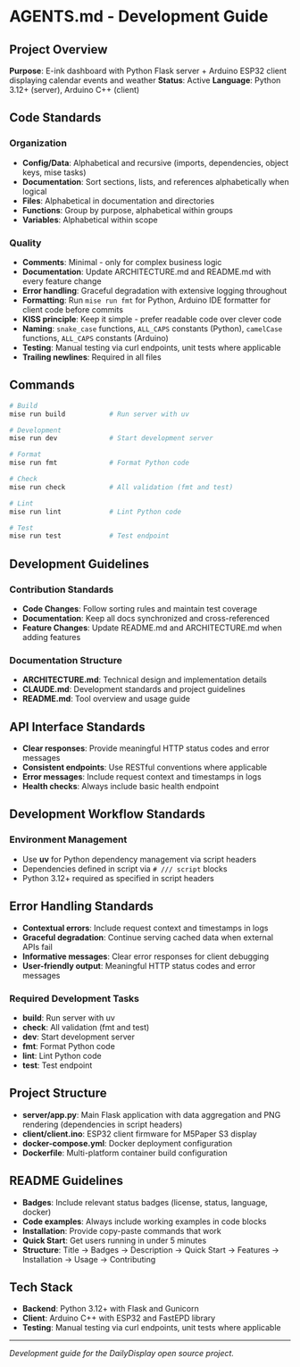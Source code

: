 # AGENTS.md - Development Guide

## Project Overview
**Purpose**: E-ink dashboard with Python Flask server + Arduino ESP32 client displaying calendar events and weather
**Status**: Active
**Language**: Python 3.12+ (server), Arduino C++ (client)

## Code Standards

### Organization
- **Config/Data**: Alphabetical and recursive (imports, dependencies, object keys, mise tasks)
- **Documentation**: Sort sections, lists, and references alphabetically when logical
- **Files**: Alphabetical in documentation and directories
- **Functions**: Group by purpose, alphabetical within groups
- **Variables**: Alphabetical within scope

### Quality
- **Comments**: Minimal - only for complex business logic
- **Documentation**: Update ARCHITECTURE.md and README.md with every feature change
- **Error handling**: Graceful degradation with extensive logging throughout
- **Formatting**: Run `mise run fmt` for Python, Arduino IDE formatter for client code before commits
- **KISS principle**: Keep it simple - prefer readable code over clever code
- **Naming**: `snake_case` functions, `ALL_CAPS` constants (Python), `camelCase` functions, `ALL_CAPS` constants (Arduino)
- **Testing**: Manual testing via curl endpoints, unit tests where applicable
- **Trailing newlines**: Required in all files

## Commands
```bash
# Build
mise run build           # Run server with uv

# Development
mise run dev             # Start development server

# Format
mise run fmt             # Format Python code

# Check
mise run check           # All validation (fmt and test)

# Lint
mise run lint            # Lint Python code

# Test
mise run test            # Test endpoint
```

## Development Guidelines

### Contribution Standards
- **Code Changes**: Follow sorting rules and maintain test coverage
- **Documentation**: Keep all docs synchronized and cross-referenced
- **Feature Changes**: Update README.md and ARCHITECTURE.md when adding features

### Documentation Structure
- **ARCHITECTURE.md**: Technical design and implementation details
- **CLAUDE.md**: Development standards and project guidelines
- **README.md**: Tool overview and usage guide

## API Interface Standards
- **Clear responses**: Provide meaningful HTTP status codes and error messages
- **Consistent endpoints**: Use RESTful conventions where applicable
- **Error messages**: Include request context and timestamps in logs
- **Health checks**: Always include basic health endpoint

## Development Workflow Standards

### Environment Management
- Use **uv** for Python dependency management via script headers
- Dependencies defined in script via `# /// script` blocks
- Python 3.12+ required as specified in script headers

## Error Handling Standards
- **Contextual errors**: Include request context and timestamps in logs
- **Graceful degradation**: Continue serving cached data when external APIs fail
- **Informative messages**: Clear error responses for client debugging
- **User-friendly output**: Meaningful HTTP status codes and error messages

### Required Development Tasks
- **build**: Run server with uv
- **check**: All validation (fmt and test)
- **dev**: Start development server
- **fmt**: Format Python code
- **lint**: Lint Python code
- **test**: Test endpoint

## Project Structure
- **server/app.py**: Main Flask application with data aggregation and PNG rendering (dependencies in script headers)
- **client/client.ino**: ESP32 client firmware for M5Paper S3 display
- **docker-compose.yml**: Docker deployment configuration
- **Dockerfile**: Multi-platform container build configuration

## README Guidelines
- **Badges**: Include relevant status badges (license, status, language, docker)
- **Code examples**: Always include working examples in code blocks
- **Installation**: Provide copy-paste commands that work
- **Quick Start**: Get users running in under 5 minutes
- **Structure**: Title → Badges → Description → Quick Start → Features → Installation → Usage → Contributing

## Tech Stack
- **Backend**: Python 3.12+ with Flask and Gunicorn
- **Client**: Arduino C++ with ESP32 and FastEPD library
- **Testing**: Manual testing via curl endpoints, unit tests where applicable

---

*Development guide for the DailyDisplay open source project.*
